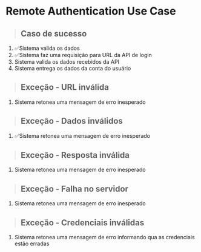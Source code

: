 # Remote Authentication Use Case

>## Caso de sucesso
1. ✅Sistema valida os dados
2. ✅Sistema faz uma requisição para URL da API de login
3. Sistema valida os dados recebidos da API
4. Sistema entrega os dados da conta do usuário

>## Exceção - URL inválida
1. Sistema retonea uma mensagem de erro inesperado

>## Exceção - Dados inválidos
1. ✅Sistema retonea uma mensagem de erro inesperado

>## Exceção - Resposta inválida
1. Sistema retonea uma mensagem de erro inesperado

>## Exceção - Falha no servidor
1. Sistema retonea uma mensagem de erro inesperado

>## Exceção - Credenciais inválidas
1. Sistema retonea uma mensagem de erro informando qua as credenciais estão erradas


